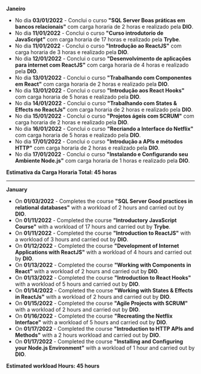 **Janeiro**

- No dia **03/01/2022** - Conclui o curso **"SQL Server Boas práticas em bancos relacionais"** com carga horaria de 2 horas e realizado pela **DIO**.
- No dia **11/01/2022** - Conclui o curso **"Curso introdutorio de JavaScript"** com carga horaria de 17 horas e realizado pela **Trybe**.
- No dia **11/01/2022** - Conclui o curso **"Introdução ao ReactJS"** com carga horaria de 3 horas e realizado pela **DIO**.
- No dia **12/01/2022** - Conclui o curso **"Desenvolvimento de aplicações para internet com ReactJS"** com carga horaria de 4 horas e realizado pela **DIO**.
- No dia **13/01/2022** - Conclui o curso **"Trabalhando com Componentes em React"** com carga horaria de 2 horas e realizado pela **DIO**.
- No dia **13/01/2022** - Conclui o curso **"Introdução aos React Hooks"** com carga horaria de 5 horas e realizado pela **DIO**.
- No dia **14/01/2022** - Conclui o curso **"Trabalhando com States & Effects no ReactJs"** com carga horaria de 2 horas e realizado pela **DIO**.
- No dia **15/01/2022** - Conclui o curso **"Projetos ágeis com SCRUM"** com carga horaria de 2 horas e realizado pela **DIO**.
- No dia **16/01/2022** - Conclui o curso **"Recriando a Interface do Netflix"** com carga horaria de 5 horas e realizado pela **DIO**.
- No dia **17/01/2022** - Conclui o curso **"Introdução a APIs e métodos HTTP"** com carga horaria de 2 horas e realizado pela **DIO**.
- No dia **17/01/2022** - Conclui o curso **"Instalando e Configurando seu Ambiente Node.js"** com carga horaria de 1 horas e realizado pela **DIO**.

**Estimativa da Carga Horaria Total: 45 horas**

-----------------
**January**

- On **01/03/2022** - Completes the course **"SQL Server Good practices in relational databases"** with a workload of 2 hours and carried out by **DIO**.
- On **01/11/2022** - Completed the course **"Introductory JavaScript Course"** with a workload of 17 hours and carried out by **Trybe**.
- On **01/11/2022** - Completed the course **"Introduction to ReactJS"** with a workload of 3 hours and carried out by **DIO**.
- On **01/12/2022** - Completed the course **"Development of Internet Applications with ReactJS"** with a workload of 4 hours and carried out by **DIO**.
- On **01/13/2022** - Completed the course **"Working with Components in React"** with a workload of 2 hours and carried out by **DIO**.
- On **01/13/2022** - Completed the course **"Introduction to React Hooks"** with a workload of 5 hours and carried out by **DIO**.
- On **01/14/2022** - Completed the course **"Working with States & Effects in ReactJs"** with a workload of 2 hours and carried out by **DIO**.
- On **01/15/2022** - Completed the course **"Agile Projects with SCRUM"** with a workload of 2 hours and carried out by **DIO**.
- On **01/16/2022** - Completed the course **"Recreating the Netflix Interface"** with a workload of 5 hours and carried out by **DIO**.
- On **01/17/2022** - Completed the course **"Introduction to HTTP APIs and Methods"** with a 2 hours workload and carried out by **DIO**.
- On **01/17/2022** - Completed the course **"Installing and Configuring your Node.js Environment"** with a workload of 1 hour and carried out by **DIO**.

**Estimated workload Hours: 45 hours**